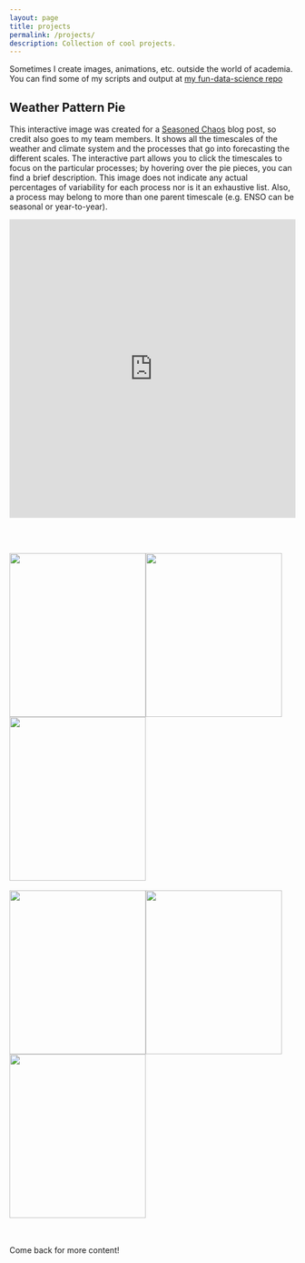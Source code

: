 ```yaml
---
layout: page
title: projects
permalink: /projects/
description: Collection of cool projects.
---
```


Sometimes I create images, animations, etc. outside the world of academia. You can find some of my scripts and output at [my fun-data-science repo](https://github.com/kelseymalloy/fun-data-science.git)

## Weather Pattern Pie

This interactive image was created for a [Seasoned Chaos](https://seasonedchaos.github.io/) blog post, so credit also goes to my team members. It shows all the timescales of the weather and climate system and the processes that go into forecasting the different scales. The interactive part allows you to click the timescales to focus on the particular processes; by hovering over the pie pieces, you can find a brief description. This image does not indicate any actual percentages of variability for each process nor is it an exhaustive list. Also, a process may belong to more than one parent timescale (e.g. ENSO can be seasonal or year-to-year).

<iframe id="igraph" scrolling="no" style="border:none;" seamless="seamless" src="https://plotly.com/~kelseymalloy/1.embed" height="525" width="100%"></iframe>

<br/><br/>

<img src="{{ site.baseurl }}/assets/img/arrow_thermocline_sst.png" width="240" height="288" /><img src="{{ site.baseurl }}/assets/img/SSTs.png" width="240" height="288" /><img src="{{ site.baseurl }}/assets/img/arrow_sst_winds.png" width="240" height="288" />
<br><br> <img src="{{ site.baseurl }}/assets/img/Thermocline.png" width="240" height="288" /><img src="{{ site.baseurl }}/assets/img/arrow_winds_thermocline.png" width="240" height="288" /> <img src="{{ site.baseurl }}/assets/img/Winds.png" width="240" height="288" />

<br/><br/>
Come back for more content!

<div class="img_row">
    <img class="col three left" src="{{ site.baseurl }}/assets/img/scatter.jpg" alt="" title="Scattering rays"/>
</div>


